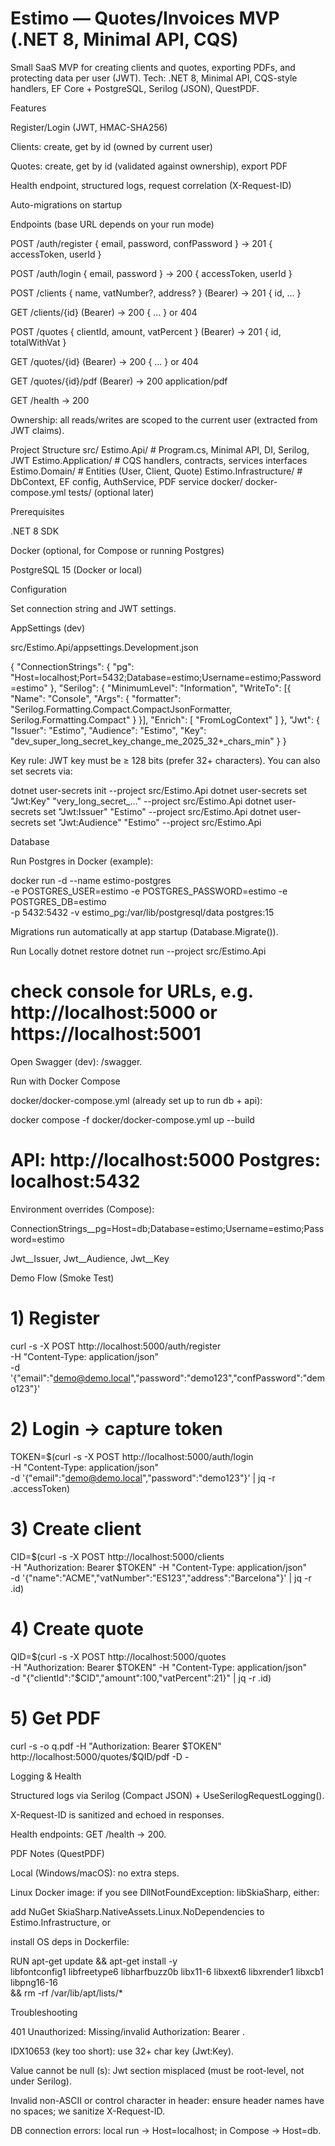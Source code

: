 # Estimo — Quotes/Invoices MVP (.NET 8, Minimal API, CQS)

Small SaaS MVP for creating clients and quotes, exporting PDFs, and protecting data per user (JWT).
Tech: .NET 8, Minimal API, CQS-style handlers, EF Core + PostgreSQL, Serilog (JSON), QuestPDF.

Features

Register/Login (JWT, HMAC-SHA256)

Clients: create, get by id (owned by current user)

Quotes: create, get by id (validated against ownership), export PDF

Health endpoint, structured logs, request correlation (X-Request-ID)

Auto-migrations on startup

Endpoints (base URL depends on your run mode)

POST /auth/register { email, password, confPassword } → 201 { accessToken, userId }

POST /auth/login { email, password } → 200 { accessToken, userId }

POST /clients { name, vatNumber?, address? } (Bearer) → 201 { id, ... }

GET /clients/{id} (Bearer) → 200 { ... } or 404

POST /quotes { clientId, amount, vatPercent } (Bearer) → 201 { id, totalWithVat }

GET /quotes/{id} (Bearer) → 200 { ... } or 404

GET /quotes/{id}/pdf (Bearer) → 200 application/pdf

GET /health → 200

Ownership: all reads/writes are scoped to the current user (extracted from JWT claims).

Project Structure
src/
  Estimo.Api/            # Program.cs, Minimal API, DI, Serilog, JWT
  Estimo.Application/    # CQS handlers, contracts, services interfaces
  Estimo.Domain/         # Entities (User, Client, Quote)
  Estimo.Infrastructure/ # DbContext, EF config, AuthService, PDF service
docker/
  docker-compose.yml
tests/ (optional later)

Prerequisites

.NET 8 SDK

Docker (optional, for Compose or running Postgres)

PostgreSQL 15 (Docker or local)

Configuration

Set connection string and JWT settings.

AppSettings (dev)

src/Estimo.Api/appsettings.Development.json

{
  "ConnectionStrings": {
    "pg": "Host=localhost;Port=5432;Database=estimo;Username=estimo;Password=estimo"
  },
  "Serilog": {
    "MinimumLevel": "Information",
    "WriteTo": [{ "Name": "Console", "Args": { "formatter": "Serilog.Formatting.Compact.CompactJsonFormatter, Serilog.Formatting.Compact" } }],
    "Enrich": [ "FromLogContext" ]
  },
  "Jwt": {
    "Issuer": "Estimo",
    "Audience": "Estimo",
    "Key": "dev_super_long_secret_key_change_me_2025_32+_chars_min"
  }
}


Key rule: JWT key must be ≥ 128 bits (prefer 32+ characters).
You can also set secrets via:

dotnet user-secrets init --project src/Estimo.Api
dotnet user-secrets set "Jwt:Key" "very_long_secret_..." --project src/Estimo.Api
dotnet user-secrets set "Jwt:Issuer" "Estimo" --project src/Estimo.Api
dotnet user-secrets set "Jwt:Audience" "Estimo" --project src/Estimo.Api

Database

Run Postgres in Docker (example):

docker run -d --name estimo-postgres \
  -e POSTGRES_USER=estimo -e POSTGRES_PASSWORD=estimo -e POSTGRES_DB=estimo \
  -p 5432:5432 -v estimo_pg:/var/lib/postgresql/data postgres:15


Migrations run automatically at app startup (Database.Migrate()).

Run Locally
dotnet restore
dotnet run --project src/Estimo.Api
# check console for URLs, e.g. http://localhost:5000 or https://localhost:5001


Open Swagger (dev): /swagger.

Run with Docker Compose

docker/docker-compose.yml (already set up to run db + api):

docker compose -f docker/docker-compose.yml up --build
# API: http://localhost:5000   Postgres: localhost:5432


Environment overrides (Compose):

ConnectionStrings__pg=Host=db;Database=estimo;Username=estimo;Password=estimo

Jwt__Issuer, Jwt__Audience, Jwt__Key

Demo Flow (Smoke Test)
# 1) Register
curl -s -X POST http://localhost:5000/auth/register \
 -H "Content-Type: application/json" \
 -d '{"email":"demo@demo.local","password":"demo123","confPassword":"demo123"}'

# 2) Login → capture token
TOKEN=$(curl -s -X POST http://localhost:5000/auth/login \
 -H "Content-Type: application/json" \
 -d '{"email":"demo@demo.local","password":"demo123"}' | jq -r .accessToken)

# 3) Create client
CID=$(curl -s -X POST http://localhost:5000/clients \
 -H "Authorization: Bearer $TOKEN" -H "Content-Type: application/json" \
 -d '{"name":"ACME","vatNumber":"ES123","address":"Barcelona"}' | jq -r .id)

# 4) Create quote
QID=$(curl -s -X POST http://localhost:5000/quotes \
 -H "Authorization: Bearer $TOKEN" -H "Content-Type: application/json" \
 -d "{\"clientId\":\"$CID\",\"amount\":100,\"vatPercent\":21}" | jq -r .id)

# 5) Get PDF
curl -s -o q.pdf -H "Authorization: Bearer $TOKEN" http://localhost:5000/quotes/$QID/pdf -D -

Logging & Health

Structured logs via Serilog (Compact JSON) + UseSerilogRequestLogging().

X-Request-ID is sanitized and echoed in responses.

Health endpoints: GET /health → 200.

PDF Notes (QuestPDF)

Local (Windows/macOS): no extra steps.

Linux Docker image: if you see DllNotFoundException: libSkiaSharp, either:

add NuGet SkiaSharp.NativeAssets.Linux.NoDependencies to Estimo.Infrastructure, or

install OS deps in Dockerfile:

RUN apt-get update && apt-get install -y \
    libfontconfig1 libfreetype6 libharfbuzz0b libx11-6 libxext6 libxrender1 libxcb1 libpng16-16 \
 && rm -rf /var/lib/apt/lists/*

Troubleshooting

401 Unauthorized: Missing/invalid Authorization: Bearer <token>.

IDX10653 (key too short): use 32+ char key (Jwt:Key).

Value cannot be null (s): Jwt section misplaced (must be root-level, not under Serilog).

Invalid non-ASCII or control character in header: ensure header names have no spaces; we sanitize X-Request-ID.

DB connection errors: local run → Host=localhost; in Compose → Host=db.
